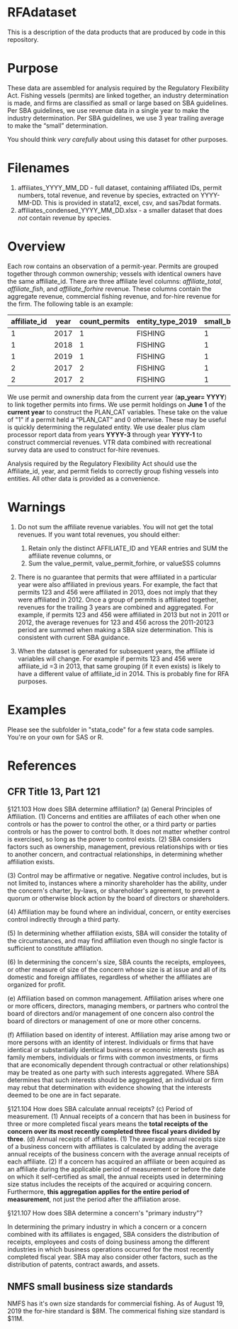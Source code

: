 # RFAdataset
This is a description of the data products that are produced by code in this repository.

# Purpose

These data are assembled for analysis required by the Regulatory Flexibility Act.  Fishing vessels (permits) are linked together, an industry determination is made, and firms are classified as small or large based on SBA guidelines.  Per SBA guidelines, we use revenue data in a single year to make the industry determination. Per SBA guidelines, we use 3 year trailing average to make the “small” determination.  

You should think *very carefully* about using this dataset for other purposes.

# Filenames

1. affiliates_YYYY_MM_DD - full dataset, containing affiliated IDs, permit numbers, total revenue, and revenue by species, extracted on YYYY-MM-DD.  This is provided in stata12, excel, csv, and sas7bdat formats.
1. affiliates_condensed_YYYY_MM_DD.xlsx - a smaller dataset that does *not* contain revenue by species.



# Overview

Each row contains an observation of a permit-year.  Permits are grouped together through common ownership; vessels with identical owners have the same affiliate_id.  There are three affiliate level columns: *affiliate_total*, *affiliate_fish*, and *affiliate_forhire* revenue.  These columns contain the aggregate revenue, commercial fishing revenue, and for-hire revenue for the firm.  The following table is an example:

affiliate_id|	year|	count_permits|	entity_type_2019|	small_business |	permit|	affiliate_total|	affiliate_fish| value_permit
|---|---|---|---|---|---|---|---| ---|
1	|2017|	1|	FISHING|	1|	999999|	1675310|	1675310| 1675310
1	|2018|	1|	FISHING|	1|	999999|	1625835|	1625835|1625835
1	|2019|	1|	FISHING|	1|	999999|	1725104|	1725104|1725104
2	| 2017|	2|	FISHING|	1|	111111|	**2830508**|	**2830508**|*1240510*
2|	2017|	2|	FISHING|	1|	222222|	**2830508**|	**2830508**|*1589998*

We use permit and ownership data from the current year (**ap_year= YYYY**) to link together permits into firms.  We use permit holdings on **June 1**  of the **current year** to construct the PLAN_CAT variables.  These take on the value of "1" if a permit held a “PLAN_CAT” and 0 otherwise. These may be useful is quickly determining the regulated entity.  We use dealer plus clam processor report data from years **YYYY-3** through year **YYYY-1** to construct commercial revenues.  VTR data combined with recreational survey data are used to construct for-hire revenues.

Analysis required by the Regulatory Flexibility Act should use the Affiliate_id, year, and permit fields to correctly group fishing vessels into entities.  All other data is provided as a convenience.




# Warnings
1. Do not sum the affiliate revenue variables.  You will not get the total revenues.  If you want total revenues, you should either:
    1. Retain only the distinct AFFILIATE_ID and YEAR entries and SUM the affiliate revenue columns, or 
    2. Sum the value_permit, value_permit_forhire, or valueSSS columns

2. There is no guarantee that permits that were affiliated in a particular year were also affiliated in previous years.  For example, the fact that permits 123 and 456 were affiliated in 2013, does not imply that they were affiliated in 2012.  Once a group of permits is affiliated together, revenues for the trailing 3 years are combined and aggregated.  For example, if permits 123 and 456 were affiliated in 2013 but not in 2011 or 2012, the average revenues for 123 and 456 across the 2011-20123 period are summed when making a SBA size determination.  This is consistent with current SBA guidance.

3. When the dataset is generated for subsequent years, the affiliate id variables will change.  For example if permits 123 and 456 were affiliate_id =3 in 2013, that same grouping (if it even exists) is likely to have a different value of affiliate_id in 2014.  This is probably fine for RFA purposes.

# Examples
Please see the subfolder in "stata_code" for a few stata code samples.  You're on your own for SAS or R.

# References

## CFR Title 13, Part 121

§121.103   How does SBA determine affiliation?
(a) General Principles of Affiliation. (1) Concerns and entities are affiliates of each other when one controls or has the power to control the other, or a third party or parties controls 
	or has the power to control both. It does not matter whether control is exercised, so long as the power to control exists.
(2) SBA considers factors such as ownership, management, previous relationships with or ties to another concern, and contractual relationships, in determining whether affiliation exists.

(3) Control may be affirmative or negative. Negative control includes, but is not limited to, instances where a minority shareholder has the ability, under the concern's charter, by-laws, 
	or shareholder's agreement, to prevent a quorum or otherwise block action by the board of directors or shareholders.

(4) Affiliation may be found where an individual, concern, or entity exercises control indirectly through a third party.

(5) In determining whether affiliation exists, SBA will consider the totality of the circumstances, and may find affiliation even though no single factor is sufficient to constitute affiliation.

(6) In determining the concern's size, SBA counts the receipts, employees, or other measure of size of the concern whose size is at issue and all of its domestic and foreign affiliates,
	regardless of whether the affiliates are organized for profit.

(e) Affiliation based on common management. Affiliation arises where one or more officers, directors, managing members, or partners who control the board of directors and/or management
	of one concern also control the board of directors or management of one or more other concerns.

(f) Affiliation based on identity of interest. Affiliation may arise among two or more persons with an identity of interest. Individuals or firms that have identical or substantially 
	identical business or economic interests (such as family members, individuals or firms with common investments, or firms that are economically dependent through contractual
	or other relationships) may be treated as one party with such interests aggregated. Where SBA determines that such interests should be aggregated, an individual or firm may
	rebut that determination with evidence showing that the interests deemed to be one are in fact separate.

§121.104   How does SBA calculate annual receipts?
(c) Period of measurement. (1) Annual receipts of a concern that has been in business for three or more completed fiscal years means the **total receipts of the concern over its most recently completed three fiscal years divided by three**.
(d) Annual receipts of affiliates. 
	(1) The average annual receipts size of a business concern with affiliates is calculated by adding the  average annual receipts of the business concern with the average annual receipts of each affiliate.
	(2) If a concern has acquired an affiliate or been acquired as an affiliate during the applicable period of measurement or before the date on which it self-certified as small, the annual receipts used in determining size status includes the receipts of the acquired or acquiring concern. Furthermore, **this aggregation applies for the entire period 
	of measurement**, not just the period after the affiliation arose.


§121.107   How does SBA determine a concern's "primary industry"?

In determining the primary industry in which a concern or a concern combined with its affiliates is engaged, SBA considers the distribution of receipts, employees and costs of doing business among the different industries in which business operations 	occurred for the most recently completed fiscal year. SBA may also consider other factors, such as the distribution of patents, contract awards, and assets.

## NMFS small business size standards

NMFS has it's own size standards for commercial fishing.  As of August 19, 2019 the for-hire standard is $8M. The commerical fishing size standard is $11M.
